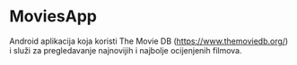 # MoviesApp

Android aplikacija koja koristi The Movie DB (https://www.themoviedb.org/) i služi za pregledavanje najnovijih i najbolje ocijenjenih filmova.
